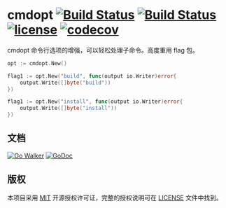 cmdopt
[![Build Status](https://img.shields.io/endpoint.svg?url=https%3A%2F%2Factions-badge.atrox.dev%2Fissue9%2Fcmdopt%2Fbadge%3Fref%3Dmaster&style=flat)](https://actions-badge.atrox.dev/issue9/cmdopt/goto?ref=master)
[![Build Status](https://travis-ci.org/issue9/cmdopt.svg?branch=master)](https://travis-ci.org/issue9/cmdopt)
[![license](https://img.shields.io/badge/license-MIT-brightgreen.svg?style=flat)](https://opensource.org/licenses/MIT)
[![codecov](https://codecov.io/gh/issue9/cmdopt/branch/master/graph/badge.svg)](https://codecov.io/gh/issue9/cmdopt)
======

cmdopt 命令行选项的增强，可以轻松处理子命令。高度重用 flag 包。

```go
opt := cmdopt.New()

flag1 := opt.New("build", func(output io.Writer)error{
    output.Write([]byte("build"))
})

flag1 := opt.New("install", func(output io.Writer)error{
    output.Write([]byte("install"))
})
```

文档
----

[![Go Walker](https://gowalker.org/api/v1/badge)](https://gowalker.org/github.com/issue9/cmdopt)
[![GoDoc](https://godoc.org/github.com/issue9/cmdopt?status.svg)](https://godoc.org/github.com/issue9/cmdopt)

版权
----

本项目采用 [MIT](https://opensource.org/licenses/MIT) 开源授权许可证，完整的授权说明可在 [LICENSE](LICENSE) 文件中找到。
